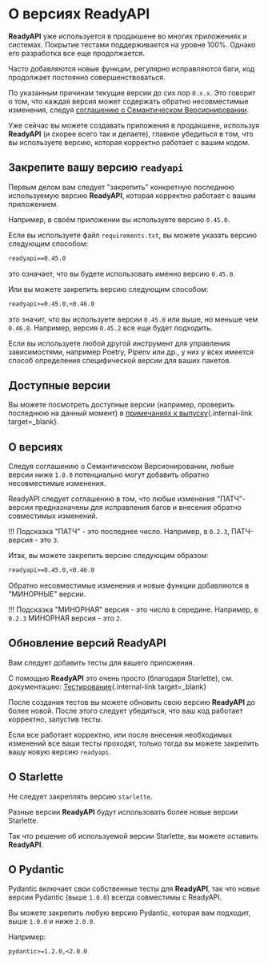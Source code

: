 # О версиях ReadyAPI

**ReadyAPI** уже используется в продакшене во многих приложениях и системах. Покрытие тестами поддерживается на уровне 100%. Однако его разработка все еще продолжается.

Часто добавляются новые функции, регулярно исправляются баги, код продолжает постоянно совершенствоваться.

По указанным причинам текущие версии до сих пор `0.x.x`. Это говорит о том, что каждая версия может содержать обратно несовместимые изменения, следуя <a href="https://semver.org/" class="external-link" target="_blank">соглашению о Семантическом Версионировании</a>.

Уже сейчас вы можете создавать приложения в продакшене, используя **ReadyAPI**  (и скорее всего так и делаете), главное убедиться в том, что вы используете версию, которая корректно работает с вашим кодом.

## Закрепите вашу версию `readyapi`

Первым делом вам следует "закрепить" конкретную последнюю используемую версию **ReadyAPI**, которая корректно работает с вашим приложением.

Например, в своём приложении вы используете версию `0.45.0`.

Если вы используете файл `requirements.txt`, вы можете указать версию следующим способом:

```txt
readyapi==0.45.0
```

это означает, что вы будете использовать именно версию `0.45.0`.

Или вы можете закрепить версию следующим способом:

```txt
readyapi>=0.45.0,<0.46.0
```

это значит, что вы используете версии `0.45.0` или выше, но меньше чем `0.46.0`. Например, версия `0.45.2` все еще будет подходить.

Если вы используете любой другой инструмент для управления зависимостями, например Poetry, Pipenv или др., у них у всех имеется способ определения специфической версии для ваших пакетов.

## Доступные версии

Вы можете посмотреть доступные версии (например, проверить последнюю на данный момент) в [примечаниях к выпуску](../release-notes.md){.internal-link target=_blank}.

## О версиях

Следуя соглашению о Семантическом Версионировании, любые версии ниже `1.0.0` потенциально могут добавить обратно несовместимые изменения.

ReadyAPI следует соглашению в том, что любые изменения "ПАТЧ"-версии предназначены для исправления багов и внесения обратно совместимых изменений.

!!! Подсказка
    "ПАТЧ" - это последнее число. Например, в `0.2.3`, ПАТЧ-версия - это `3`.

Итак, вы можете закрепить версию следующим образом:

```txt
readyapi>=0.45.0,<0.46.0
```

Обратно несовместимые изменения и новые функции добавляются в "МИНОРНЫЕ" версии.

!!! Подсказка
    "МИНОРНАЯ" версия - это число в середине. Например, в `0.2.3` МИНОРНАЯ версия - это `2`.

## Обновление версий ReadyAPI

Вам следует добавить тесты для вашего приложения.

С помощью **ReadyAPI** это очень просто (благодаря Starlette), см. документацию: [Тестирование](../tutorial/testing.md){.internal-link target=_blank}

После создания тестов вы можете обновить свою версию **ReadyAPI** до более новой. После этого следует убедиться, что ваш код работает корректно, запустив тесты.

Если все работает корректно, или после внесения необходимых изменений все ваши тесты проходят, только тогда вы можете закрепить вашу новую версию `readyapi`.

## О Starlette

Не следует закреплять версию `starlette`.

Разные версии **ReadyAPI** будут использовать более новые версии Starlette.

Так что решение об используемой версии Starlette, вы можете оставить **ReadyAPI**.

## О Pydantic

Pydantic включает свои собственные тесты для **ReadyAPI**, так что новые версии Pydantic (выше `1.0.0`) всегда совместимы с ReadyAPI.

Вы можете закрепить любую версию Pydantic, которая вам подходит, выше `1.0.0` и ниже `2.0.0`.

Например:

```txt
pydantic>=1.2.0,<2.0.0
```
